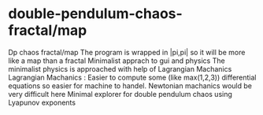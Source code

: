 # double-pendulum-chaos-fractal/map
Dp chaos fractal/map
The program is wrapped in |pi,pi| so it will be more like a map than a fractal 
Minimalist apprach to gui and physics 
The minimalist physics is approached with help of Lagrangian Machanics 
Lagrangian Machanics : Easier to compute some (like max(1,2,3)) differential equations so easier for machine to handel. Newtonian machanics would be very difficult here
Minimal explorer for double pendulum chaos using Lyapunov exponents
